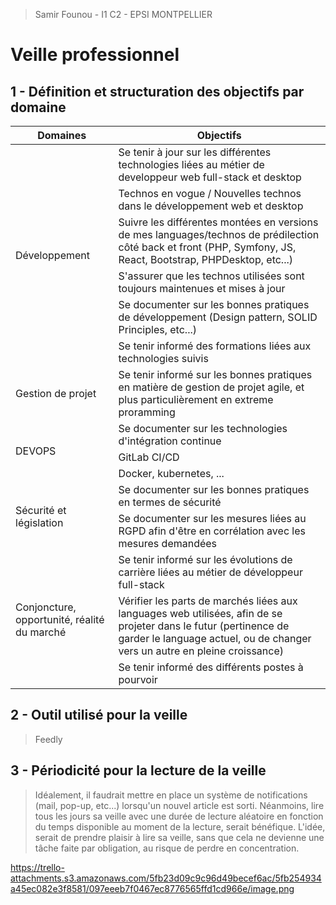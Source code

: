 > Samir Founou - I1 C2 - EPSI MONTPELLIER

# **Veille professionnel**

## 1 - Définition et structuration des objectifs par domaine

<table>
  <thead>
    <tr>
      <th>Domaines</th>
      <th>Objectifs</th>
    </tr>
  </thead>
  <tbody>
    <tr>
      <td rowspan="6">Développement</td>
      <td>Se tenir à jour sur les différentes technologies liées au métier de developpeur web full-stack et desktop</td>
    </tr>
    <tr>
      <td>Technos en vogue / Nouvelles technos dans le développement web et desktop</td>
    </tr>
    <tr>
      <td>Suivre les différentes montées en versions de mes languages/technos de prédilection côté back et front (PHP, Symfony, JS, React, Bootstrap, PHPDesktop, etc...)</td>
    </tr>
    <tr>
      <td>S'assurer que les technos utilisées sont toujours maintenues et mises à jour</td>
    </tr>
    <tr>
      <td>Se documenter sur les bonnes pratiques de développement (Design pattern, SOLID Principles, etc...)</td>
    </tr>
    <tr>
      <td>Se tenir informé des formations liées aux technologies suivis</td>
    </tr>
    <tr>
      <td>Gestion de projet</td>
      <td>Se tenir informé sur les bonnes pratiques en matière de gestion de projet agile, et plus particulièrement en extreme proramming</td>
    </tr>
    <tr>
      <td rowspan="3">DEVOPS</td>
      <td>Se documenter sur les technologies d'intégration continue</td>
    </tr>
    <tr>
      <td>GitLab CI/CD</td>
    </tr>
    <tr>
      <td>Docker, kubernetes, ...</td>
    </tr>
    <tr>
      <td rowspan="2">Sécurité et législation</td>
      <td>Se documenter sur les bonnes pratiques en termes de sécurité</td>
    </tr>
    <tr>
      <td>Se documenter sur les mesures liées au RGPD afin d'être en corrélation avec les mesures demandées</td>
    </tr>
    <tr>
      <td rowspan="3">Conjoncture, opportunité, réalité du marché</td>
      <td>Se tenir informé sur les évolutions de carrière liées au métier de développeur full-stack</td>
    </tr>
    <tr>
      <td>Vérifier les parts de marchés liées aux languages web utilisées, afin de se projeter dans le futur (pertinence de garder le language actuel, ou de changer vers un autre en pleine croissance)</td>
    </tr>
    <tr>
      <td>Se tenir informé des différents postes à pourvoir</td>
    </tr>
  </tbody>
</table>

## 2 - Outil utilisé pour la veille
> Feedly

## 3 - Périodicité pour la lecture de la veille
> Idéalement, il faudrait mettre en place un système de notifications (mail, pop-up, etc...) lorsqu'un nouvel article est sorti.
    Néanmoins, lire tous les jours sa veille avec une durée de lecture aléatoire en fonction du temps disponible au moment de la lecture, serait bénéfique. L'idée, serait de prendre plaisir à lire sa veille, sans que cela ne devienne une tâche faite par obligation, au risque de perdre en concentration.
    

https://trello-attachments.s3.amazonaws.com/5fb23d09c9c96d49becef6ac/5fb254934a45ec082e3f8581/097eeeb7f0467ec8776565ffd1cd966e/image.png

